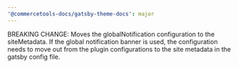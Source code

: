 ```yaml
---
'@commercetools-docs/gatsby-theme-docs': major
---
```


BREAKING CHANGE: Moves the globalNotification configuration to the siteMetadata.
If the global notification banner is used, the configuration needs to move out from the plugin configurations to the site metadata in the gatsby config file.

